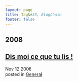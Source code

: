 ```yaml
---
layout: page
title: Tag&#58; BlogChain
footer: false
---
```


<div id="blog-archives" class="category">
<h2>2008</h2>

<article>
<h1><a href="/2008/11/12/dis-moi-ce-que-tu-lis/index.html">Dis moi ce que tu lis !</a></h1>
<time datetime="2008-11-12T00:00:00-06:00" pubdate><span class='month'>Nov</span> <span class='day'>12</span> <span class='year'>2008</span></time>
<footer>
<span class="categories">posted in 
<a href='/categories/general/'>General</a></span>
</footer>
</article>
</div>
